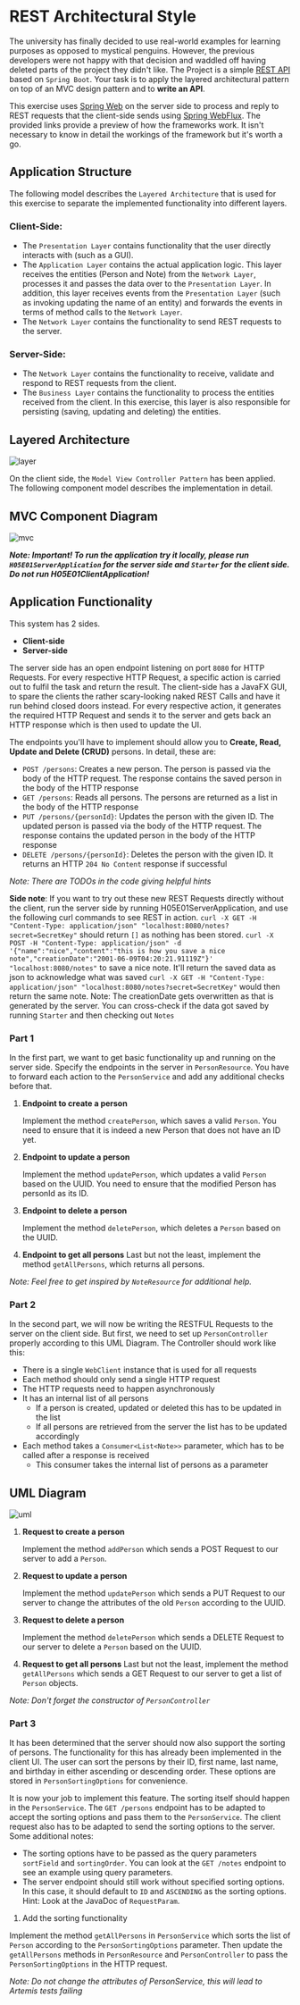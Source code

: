 # REST Architectural Style

The university has finally decided to use real-world examples for learning purposes as opposed to mystical penguins. However, the previous developers were not happy with that decision and waddled off having deleted parts of the project they didn't like. The Project is a simple [REST API](https://www.geeksforgeeks.org/rest-api-introduction/) based on `Spring Boot`. Your task is to apply the layered architectural pattern on top of an MVC design pattern and to **write an API**.

This exercise uses [Spring Web](https://www.tutorialspoint.com/spring/spring_web_mvc_framework.htm) on the server side to process and reply to REST requests that the client-side sends using [Spring WebFlux](https://howtodoinjava.com/spring-webflux/spring-webflux-tutorial/). The provided links provide a preview of how the frameworks work. It isn't necessary to know in detail the workings of the framework but it's worth a go.

## Application Structure

The following model describes the `Layered Architecture` that is used for this exercise to separate the implemented functionality into different layers.

### Client-Side:  
- The `Presentation Layer` contains functionality that the user directly interacts with (such as a GUI).
- The `Application Layer` contains the actual application logic. This layer receives the entities (Person and Note) from the `Network Layer`, processes it and passes the data over to the `Presentation Layer`. In addition, this layer receives events from the `Presentation Layer` (such as invoking updating the name of an entity) and forwards the events in terms of method calls to the `Network Layer`.
- The `Network Layer` contains the functionality to send REST requests to the server.

### Server-Side:
- The `Network Layer` contains the functionality to receive, validate and respond to REST requests from the client.
- The `Business Layer` contains the functionality to process the entities received from the client. In this exercise, this layer is also responsible for persisting (saving, updating and deleting) the entities.

## Layered Architecture

![layer](layer.png)

On the client side, the `Model View Controller Pattern` has been applied. The following component model describes the implementation in detail.

## MVC Component Diagram

![mvc](mvc.png)

**_Note: Important! To run the application try it locally, please run `H05E01ServerApplication` for the server side and `Starter` for the client side. Do not run H05E01ClientApplication!_**

## Application Functionality

This system has 2 sides.
- **Client-side**
- **Server-side**

The server side has an open endpoint listening on port `8080` for HTTP Requests. For every respective HTTP Request, a specific action is carried out to fulfil the task and return the result. The client-side has a JavaFX GUI, to spare the clients the rather scary-looking naked REST Calls and have it run behind closed doors instead. For every respective action, it generates the required HTTP Request and sends it to the server and gets back an HTTP response which is then used to update the UI.

The endpoints you'll have to implement should allow you to **Create, Read, Update and Delete (CRUD)** persons. In detail, these are:

- `POST /persons`: Creates a new person. The person is passed via the body of the HTTP request. The response contains the saved person in the body of the HTTP response
- `GET /persons`: Reads all persons. The persons are returned as a list in the body of the HTTP response
- `PUT /persons/{personId}`: Updates the person with the given ID. The updated person is passed via the body of the HTTP request. The response contains the updated person in the body of the HTTP response
- `DELETE /persons/{personId}`: Deletes the person with the given ID. It returns an HTTP `204 No Content` response if successful

_Note: There are TODOs in the code giving helpful hints_

**Side note**: If you want to try out these new REST Requests directly without the client, run the server side by running H05E01ServerApplication, and use the following curl commands to see REST in action.
`curl -X GET -H "Content-Type: application/json" "localhost:8080/notes?secret=SecretKey"` should return `[]` as nothing has been stored.
`curl -X POST -H "Content-Type: application/json" -d '{"name":"nice","content":"this is how you save a nice note","creationDate":"2001-06-09T04:20:21.91119Z"}' "localhost:8080/notes"` to save a nice note. It'll return the saved data as json to acknowledge what was saved
`curl -X GET -H "Content-Type: application/json" "localhost:8080/notes?secret=SecretKey"` would then return the same note.
Note: The creationDate gets overwritten as that is generated by the server. You can cross-check if the data got saved by running `Starter` and then checking out `Notes`

### Part 1 

In the first part, we want to get basic functionality up and running on the server side. Specify the endpoints in the server in `PersonResource`. You have to forward each action to the `PersonService` and add any additional checks before that.

1. **Endpoint to create a person**

    Implement the method `createPerson`, which saves a valid `Person`. You need to ensure that it is indeed a new Person that does not have an ID yet.

2. **Endpoint to update a person**

    Implement the method `updatePerson`, which updates a valid `Person` based on the UUID. You need to ensure that the modified Person has personId as its ID.

3. **Endpoint to delete a person**

    Implement the method `deletePerson`, which deletes a `Person` based on the UUID.

4. **Endpoint to get all persons**
    Last but not the least, implement the method `getAllPersons`, which returns all persons.

_Note: Feel free to get inspired by `NoteResource` for additional help._

### Part 2

In the second part, we will now be writing the RESTFUL Requests to the server on the client side. But first, we need to set up `PersonController` properly according to this UML Diagram. The Controller should work like this:

- There is a single `WebClient` instance that is used for all requests
- Each method should only send a single HTTP request
- The HTTP requests need to happen asynchronously
- It has an internal list of all persons
    - If a person is created, updated or deleted this has to be updated in the list
    - If all persons are retrieved from the server the list has to be updated accordingly
- Each method takes a `Consumer<List<Note>>` parameter, which has to be called after a response is received
    - This consumer takes the internal list of persons as a parameter

## UML Diagram

![uml](uml.png)

1. **Request to create a person**

    Implement the method `addPerson` which sends a POST Request to our server to add a `Person`.

2. **Request to update a person**

    Implement the method `updatePerson` which sends a PUT Request to our server to change the attributes of the old `Person` according to the UUID.

3. **Request to delete a person**

    Implement the method `deletePerson` which sends a DELETE Request to our server to delete a `Person` based on the UUID.

4. **Request to get all persons**
    Last but not the least, implement the method `getAllPersons` which sends a GET Request to our server to get a list of `Person` objects.

_Note: Don't forget the constructor of `PersonController`_

### Part 3

It has been determined that the server should now also support the sorting of persons. The functionality for this has already been implemented in the client UI. The user can sort the persons by their ID, first name, last name, and birthday in either ascending or descending order. These options are stored in `PersonSortingOptions` for convenience.

It is now your job to implement this feature. The sorting itself should happen in the `PersonService`. The `GET /persons` endpoint has to be adapted to accept the sorting options and pass them to the `PersonService`. The client request also has to be adapted to send the sorting options to the server. Some additional notes:

- The sorting options have to be passed as the query parameters `sortField` and `sortingOrder`. You can look at the `GET /notes` endpoint to see an example using query parameters.
- The server endpoint should still work without specified sorting options. In this case, it should default to `ID` and `ASCENDING` as the sorting options. Hint: Look at the JavaDoc of `RequestParam`.

1. Add the sorting functionality

Implement the method `getAllPersons` in `PersonService` which sorts the list of `Person` according to the `PersonSortingOptions` parameter. Then update the `getAllPersons` methods in `PersonResource` and `PersonController` to pass the `PersonSortingOptions` in the HTTP request.

_Note: Do not change the attributes of PersonService, this will lead to Artemis tests failing_
